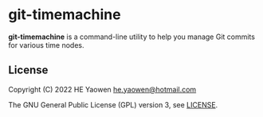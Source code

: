 # git-timemachine

**git-timemachine** is a command-line utility to help you manage Git commits for
various time nodes.

## License

Copyright (C) 2022 HE Yaowen <he.yaowen@hotmail.com>

The GNU General Public License (GPL) version 3, see [LICENSE](./LICENSE).
